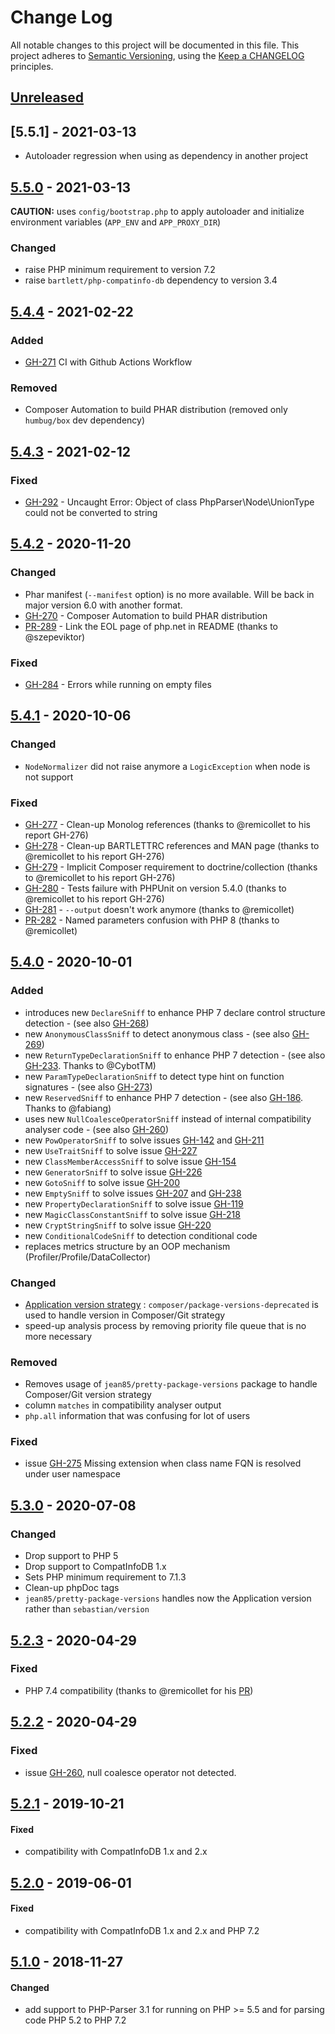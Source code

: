 # Change Log

All notable changes to this project will be documented in this file.
This project adheres to [Semantic Versioning](http://semver.org/),
using the [Keep a CHANGELOG](http://keepachangelog.com) principles.

## [Unreleased]

## [5.5.1] - 2021-03-13

- Autoloader regression when using as dependency in another project

## [5.5.0] - 2021-03-13

**CAUTION:** uses `config/bootstrap.php` to apply autoloader and initialize environment variables (`APP_ENV` and `APP_PROXY_DIR`)

### Changed

- raise PHP minimum requirement to version 7.2
- raise `bartlett/php-compatinfo-db` dependency to version 3.4

## [5.4.4] - 2021-02-22

### Added

- [GH-271](https://github.com/llaville/php-compat-info/issues/271) CI with Github Actions Workflow

### Removed

- Composer Automation to build PHAR distribution (removed only `humbug/box` dev dependency)

## [5.4.3] - 2021-02-12

### Fixed

- [GH-292](https://github.com/llaville/php-compat-info/issues/292) - Uncaught Error: Object of class PhpParser\Node\UnionType could not be converted to string

## [5.4.2] - 2020-11-20

### Changed

- Phar manifest (`--manifest` option) is no more available. Will be back in major version 6.0 with another format.
- [GH-270](https://github.com/llaville/php-compat-info/issues/270) - Composer Automation to build PHAR distribution
- [PR-289](https://github.com/llaville/php-compat-info/pull/289) - Link the EOL page of php.net in README (thanks to @szepeviktor)

### Fixed

- [GH-284](https://github.com/llaville/php-compat-info/issues/284) - Errors while running on empty files

## [5.4.1] - 2020-10-06

### Changed

- `NodeNormalizer` did not raise anymore a `LogicException` when node is not support

### Fixed

- [GH-277](https://github.com/llaville/php-compat-info/issues/277) - Clean-up Monolog references (thanks to @remicollet to his report GH-276)
- [GH-278](https://github.com/llaville/php-compat-info/issues/278) - Clean-up BARTLETTRC references and MAN page (thanks to @remicollet to his report GH-276)
- [GH-279](https://github.com/llaville/php-compat-info/issues/279) - Implicit Composer requirement to doctrine/collection (thanks to @remicollet to his report GH-276)
- [GH-280](https://github.com/llaville/php-compat-info/issues/280) - Tests failure with PHPUnit on version 5.4.0 (thanks to @remicollet to his report GH-276)
- [GH-281](https://github.com/llaville/php-compat-info/issues/281) - `--output` doesn't work anymore (thanks to @remicollet)
- [PR-282](https://github.com/llaville/php-compat-info/pull/282) - Named parameters confusion with PHP 8 (thanks to @remicollet)

## [5.4.0] - 2020-10-01

### Added

- introduces new `DeclareSniff` to enhance PHP 7 declare control structure detection - (see also [GH-268](https://github.com/llaville/php-compat-info/issues/268))
- new `AnonymousClassSniff` to detect anonymous class - (see also [GH-269](https://github.com/llaville/php-compat-info/issues/269))
- new `ReturnTypeDeclarationSniff` to enhance PHP 7 detection - (see also [GH-233](https://github.com/llaville/php-compat-info/issues/233). Thanks to @CybotTM)
- new `ParamTypeDeclarationSniff` to detect type hint on function signatures - (see also [GH-273](https://github.com/llaville/php-compat-info/issues/273))
- new `ReservedSniff` to enhance PHP 7 detection - (see also [GH-186](https://github.com/llaville/php-compat-info/issues/186). Thanks to @fabiang)
- uses new `NullCoalesceOperatorSniff` instead of internal compatibility analyser code - (see also [GH-260](https://github.com/llaville/php-compat-info/issues/260))
- new `PowOperatorSniff` to solve issues [GH-142](https://github.com/llaville/php-compat-info/issues/142) and [GH-211](https://github.com/llaville/php-compat-info/issues/211)
- new `UseTraitSniff` to solve issue [GH-227](https://github.com/llaville/php-compat-info/issues/227)
- new `ClassMemberAccessSniff` to solve issue [GH-154](https://github.com/llaville/php-compat-info/issues/154)
- new `GeneratorSniff` to solve issue [GH-226](https://github.com/llaville/php-compat-info/issues/226)
- new `GotoSniff` to solve issue [GH-200](https://github.com/llaville/php-compat-info/issues/200)
- new `EmptySniff` to solve issues [GH-207](https://github.com/llaville/php-compat-info/pull/207) and [GH-238](https://github.com/llaville/php-compat-info/issues/238)
- new `PropertyDeclarationSniff` to solve issue [GH-119](https://github.com/llaville/php-compat-info/issues/119)
- new `MagicClassConstantSniff` to solve issue [GH-218](https://github.com/llaville/php-compat-info/issues/218)
- new `CryptStringSniff` to solve issue [GH-220](https://github.com/llaville/php-compat-info/issues/220)
- new `ConditionalCodeSniff` to detection conditional code
- replaces metrics structure by an OOP mechanism (Profiler/Profile/DataCollector)

### Changed

- [Application version strategy](https://github.com/llaville/php-compat-info/issues/267) : `composer/package-versions-deprecated` is used to handle version in Composer/Git strategy
- speed-up analysis process by removing priority file queue that is no more necessary

### Removed

- Removes usage of `jean85/pretty-package-versions` package to handle Composer/Git version strategy
- column `matches` in compatibility analyser output
- `php.all` information that was confusing for lot of users

### Fixed

- issue [GH-275](https://github.com/llaville/php-compat-info/issues/275) Missing extension when class name FQN is resolved under user namespace

## [5.3.0] - 2020-07-08

### Changed

- Drop support to PHP 5
- Drop support to CompatInfoDB 1.x
- Sets PHP minimum requirement to 7.1.3
- Clean-up phpDoc tags
- `jean85/pretty-package-versions` handles now the Application version rather than `sebastian/version`

## [5.2.3] - 2020-04-29

### Fixed

- PHP 7.4 compatibility (thanks to @remicollet for his [PR](https://github.com/llaville/php-compat-info/pull/254))

## [5.2.2] - 2020-04-29

### Fixed

- issue [GH-260](https://github.com/llaville/php-compat-info/issues/260), null coalesce operator not detected.

## [5.2.1] - 2019-10-21

#### Fixed

- compatibility with CompatInfoDB 1.x and 2.x

## [5.2.0] - 2019-06-01

#### Fixed

- compatibility with CompatInfoDB 1.x and 2.x and PHP 7.2

## [5.1.0] - 2018-11-27

#### Changed

- add support to PHP-Parser 3.1 for running on PHP >= 5.5 and for parsing code PHP 5.2 to PHP 7.2

[unreleased]: https://github.com/llaville/php-compat-info/compare/5.5.0...HEAD
[5.5.0]: https://github.com/llaville/php-compat-info/compare/5.4.4...5.5.0
[5.4.4]: https://github.com/llaville/php-compat-info/compare/5.4.3...5.4.4
[5.4.3]: https://github.com/llaville/php-compat-info/compare/5.4.2...5.4.3
[5.4.2]: https://github.com/llaville/php-compat-info/compare/5.4.1...5.4.2
[5.4.1]: https://github.com/llaville/php-compat-info/compare/5.4.0...5.4.1
[5.4.0]: https://github.com/llaville/php-compat-info/compare/5.3.0...5.4.0
[5.3.0]: https://github.com/llaville/php-compat-info/compare/5.2.3...5.3.0
[5.2.3]: https://github.com/llaville/php-compat-info/compare/5.2.2...5.2.3
[5.2.2]: https://github.com/llaville/php-compat-info/compare/5.2.1...5.2.2
[5.2.1]: https://github.com/llaville/php-compat-info/compare/5.2.0....5.2.1
[5.2.0]: https://github.com/llaville/php-compat-info/compare/5.1.0....5.2.0
[5.1.0]: https://github.com/llaville/php-compat-info/compare/5.0.12....5.1.0

